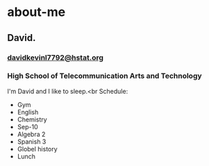 # about-me
## David.
### davidkevinl7792@hstat.org
### High School of Telecommunication Arts and Technology
I'm David and I like to sleep.<br
Schedule:
<ul>
<li>Gym</l1>
<li>English</li>
<li>Chemistry</li>
<li>Sep-10</li>
<li>Algebra 2</li>
<li>Spanish 3</li>
<li>Globel history</li>
<li>Lunch</li>
</ul>